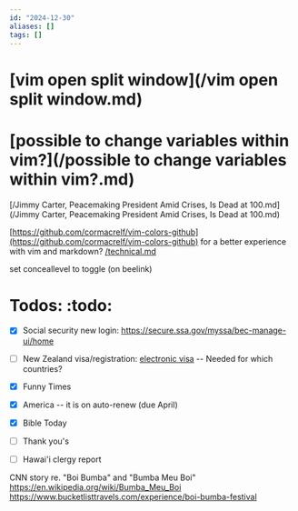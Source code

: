 ```yaml
---
id: "2024-12-30"
aliases: []
tags: []
---
```


# [vim open split window](/vim open split window.md)

# [possible to change variables within vim?](/possible to change variables within vim?.md)

[/Jimmy Carter, Peacemaking President Amid Crises, Is Dead at 100.md](/Jimmy Carter, Peacemaking President Amid Crises, Is Dead at 100.md)

[https://github.com/cormacrelf/vim-colors-github](https://github.com/cormacrelf/vim-colors-github) for a better experience with vim and markdown? 
[/technical.md](/technical.md) 

set conceallevel to toggle (on beelink)

# Todos: :todo:

- [x] Social security new login: https://secure.ssa.gov/myssa/bec-manage-ui/home

- [ ] New Zealand visa/registration: [ electronic visa](https://em.hollandamerica.com/pub/cc?_ri_=X0Gzc2X%3DAQjkPkSTSQGyp55zemzgkthfzczfWrs8dnrpfkcgezgKT5fBehOFSEKtfHizfMCGKKda4U3VXtpKX%3DASACTDCT&_ei_=EW2tf9zs59idfPO1Sc_9Bblww_V7LpxoLpBUA4C8g6T_RMlLLbInGOl1Hq4GzooxfOM6vMWaWvU2aHIxvlt_AMuGb7-hVw2iCF968fX0YokkXkfMXvUTUyLd36WzgPpyujQret2bo11WR_t3GX3zKMwFMdY9rjP1XmHoBmXD5fZpDfdaK09KkWQv_chxljQU3QqtW81m9aE6g6PoW4pzX9Vx20VjQ2vs0dv0xpgp-cDXYer2iiqi1M6wK2QlIfMfj_yvWQxsDohvaWN5QTW3JCSh5ZgIyUVMJRjOC5T_wiPE8tkhM9U2vJQYq7UsvBMpT54-yplVlqKWGunuZZpX-4Hn6eQqvdmENh2G_RAhj-JwJ8WTLpzisOvTaUprgHkOO1_zBcsGxBViMxQnHmdw_GJil88o.&_di_=sufe8ggjnagbt7mk3i8jolnufjl5q7i7o0t6i52ofcs6vc1j10ig) -- Needed for which countries?

- [x] Funny Times
- [x] America -- it is on auto-renew (due April)
- [x] Bible Today
- [ ] Thank you's
- [ ] Hawai'i clergy report

CNN story re. "Boi Bumba" and "Bumba Meu Boi"
https://en.wikipedia.org/wiki/Bumba_Meu_Boi
https://www.bucketlisttravels.com/experience/boi-bumba-festival
